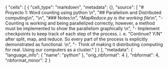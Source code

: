 {
 "cells": [
  {
   "cell_type": "markdown",
   "metadata": {},
   "source": [
    "# Proyecto 1: Word counting using python \n",
    "## Parallelism and Distributed computing\n",
    "\n",
    "### Notes:\n",
    "_MapReduce.py is the working file_\n",
    "- Counting is working and being parallelized correctly, however, a method must be implemented to show the parallelism graphically \n",
    "- Implement checkpoints to keep track of each step of the process. i. e. \"Continue? Y/N\" after split, map, and reduce. So every part of the process is explicitly demonstrated as functional. \n",
    "- Think of making it distributing computing for real. Using our computers as a cluster."
   ]
  }
 ],
 "metadata": {
  "language_info": {
   "name": "python"
  },
  "orig_nbformat": 4
 },
 "nbformat": 4,
 "nbformat_minor": 2
}
